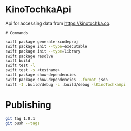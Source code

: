 # KinoTochkaApi

Api for accessing data from https://kinotochka.co.

    # Commands
    
```sh
swift package generate-xcodeproj
swift package init --type=executable
swift package init --type=library
swift package resolve
swift build
swift test -l
swift test -s <testname>
swift package show-dependencies
swift package show-dependencies --format json
swift -I .build/debug -L .build/debug -lKinoTochkaApi
```

# Publishing

```bash
git tag 1.0.1
git push --tags
```

  